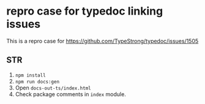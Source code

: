 # repro case for typedoc linking issues

This is a repro case for https://github.com/TypeStrong/typedoc/issues/1505


## STR

1. `npm install`
1. `npm run docs:gen`
1. Open `docs-out-ts/index.html`
1. Check package comments in `index` module.
